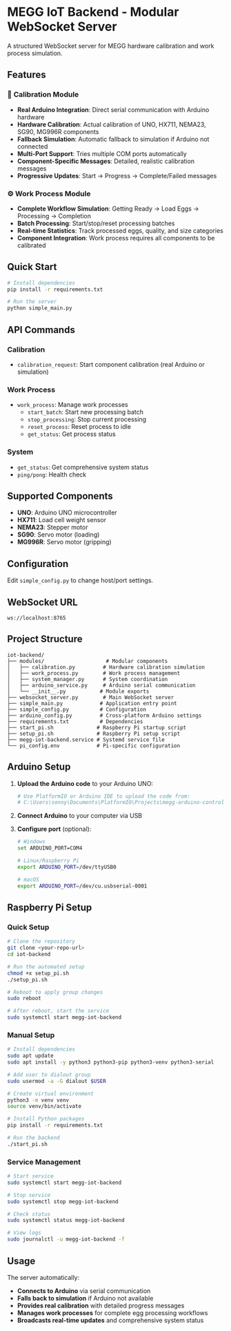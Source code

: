 # MEGG IoT Backend - Modular WebSocket Server

A structured WebSocket server for MEGG hardware calibration and work process simulation.

## Features

### 🔧 **Calibration Module**
- **Real Arduino Integration**: Direct serial communication with Arduino hardware
- **Hardware Calibration**: Actual calibration of UNO, HX711, NEMA23, SG90, MG996R components
- **Fallback Simulation**: Automatic fallback to simulation if Arduino not connected
- **Multi-Port Support**: Tries multiple COM ports automatically
- **Component-Specific Messages**: Detailed, realistic calibration messages
- **Progressive Updates**: Start → Progress → Complete/Failed messages

### ⚙️ **Work Process Module**
- **Complete Workflow Simulation**: Getting Ready → Load Eggs → Processing → Completion
- **Batch Processing**: Start/stop/reset processing batches
- **Real-time Statistics**: Track processed eggs, quality, and size categories
- **Component Integration**: Work process requires all components to be calibrated

## Quick Start

```bash
# Install dependencies
pip install -r requirements.txt

# Run the server
python simple_main.py
```

## API Commands

### Calibration
- `calibration_request`: Start component calibration (real Arduino or simulation)

### Work Process
- `work_process`: Manage work processes
  - `start_batch`: Start new processing batch
  - `stop_processing`: Stop current processing
  - `reset_process`: Reset process to idle
  - `get_status`: Get process status

### System
- `get_status`: Get comprehensive system status
- `ping/pong`: Health check

## Supported Components

- **UNO**: Arduino UNO microcontroller
- **HX711**: Load cell weight sensor
- **NEMA23**: Stepper motor
- **SG90**: Servo motor (loading)
- **MG996R**: Servo motor (gripping)

## Configuration

Edit `simple_config.py` to change host/port settings.

## WebSocket URL

`ws://localhost:8765`

## Project Structure

```
iot-backend/
├── modules/                    # Modular components
│   ├── calibration.py         # Hardware calibration simulation
│   ├── work_process.py        # Work process management
│   ├── system_manager.py      # System coordination
│   ├── arduino_service.py     # Arduino serial communication
│   └── __init__.py           # Module exports
├── websocket_server.py        # Main WebSocket server
├── simple_main.py            # Application entry point
├── simple_config.py          # Configuration
├── arduino_config.py         # Cross-platform Arduino settings
├── requirements.txt          # Dependencies
├── start_pi.sh              # Raspberry Pi startup script
├── setup_pi.sh              # Raspberry Pi setup script
├── megg-iot-backend.service # Systemd service file
└── pi_config.env            # Pi-specific configuration
```

## Arduino Setup

1. **Upload the Arduino code** to your Arduino UNO:
   ```bash
   # Use PlatformIO or Arduino IDE to upload the code from:
   # C:\Users\sonny\Documents\PlatformIO\Projects\megg-arduino-control\src\main.cpp
   ```

2. **Connect Arduino** to your computer via USB

3. **Configure port** (optional):
   ```bash
   # Windows
   set ARDUINO_PORT=COM4
   
   # Linux/Raspberry Pi
   export ARDUINO_PORT=/dev/ttyUSB0
   
   # macOS
   export ARDUINO_PORT=/dev/cu.usbserial-0001
   ```

## Raspberry Pi Setup

### Quick Setup
```bash
# Clone the repository
git clone <your-repo-url>
cd iot-backend

# Run the automated setup
chmod +x setup_pi.sh
./setup_pi.sh

# Reboot to apply group changes
sudo reboot

# After reboot, start the service
sudo systemctl start megg-iot-backend
```

### Manual Setup
```bash
# Install dependencies
sudo apt update
sudo apt install -y python3 python3-pip python3-venv python3-serial

# Add user to dialout group
sudo usermod -a -G dialout $USER

# Create virtual environment
python3 -m venv venv
source venv/bin/activate

# Install Python packages
pip install -r requirements.txt

# Run the backend
./start_pi.sh
```

### Service Management
```bash
# Start service
sudo systemctl start megg-iot-backend

# Stop service
sudo systemctl stop megg-iot-backend

# Check status
sudo systemctl status megg-iot-backend

# View logs
sudo journalctl -u megg-iot-backend -f
```

## Usage

The server automatically:
- **Connects to Arduino** via serial communication
- **Falls back to simulation** if Arduino not available
- **Provides real calibration** with detailed progress messages
- **Manages work processes** for complete egg processing workflows
- **Broadcasts real-time updates** and comprehensive system status